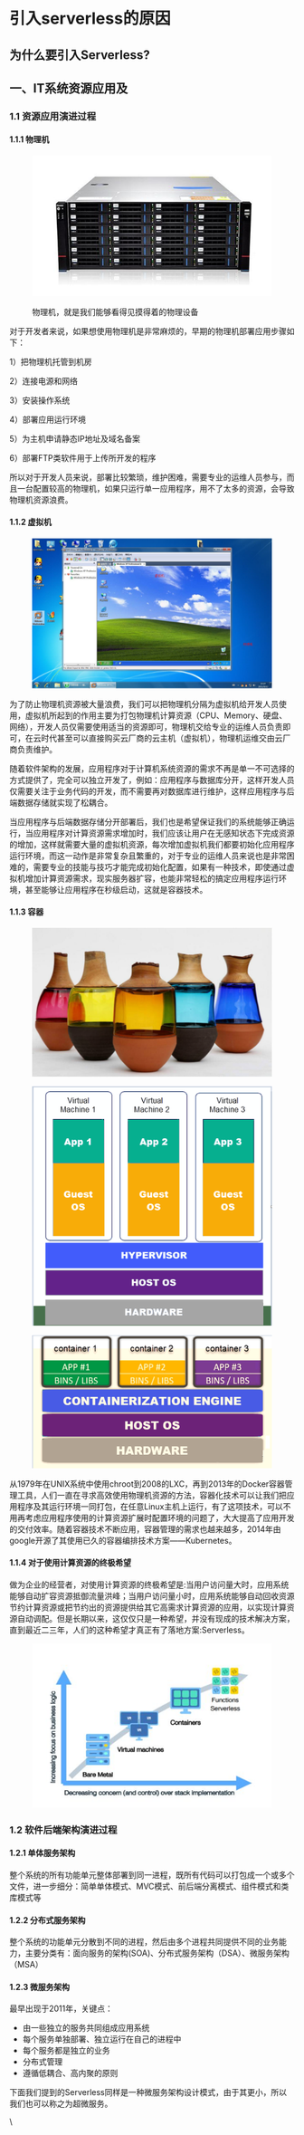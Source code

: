# 引入serverless的原因

## 为什么要引入Serverless?

## 一、IT系统资源应用及

### 1.1 资源应用演进过程

#### 1.1.1 物理机

<figure><img src="../../.gitbook/assets/image (40).png" alt=""><figcaption><p>物理机，就是我们能够看得见摸得着的物理设备</p></figcaption></figure>

对于开发者来说，如果想使用物理机是非常麻烦的，早期的物理机部署应用步骤如下：

1）把物理机托管到机房

2）连接电源和网络

3）安装操作系统

4）部署应用运行环境

5）为主机申请静态IP地址及域名备案

6）部署FTP类软件用于上传所开发的程序

所以对于开发人员来说，部署比较繁琐，维护困难，需要专业的运维人员参与，而且一台配置较高的物理机，如果只运行单一应用程序，用不了太多的资源，会导致物理机资源浪费。

#### 1.1.2 虚拟机

<figure><img src="../../.gitbook/assets/image (41).png" alt=""><figcaption></figcaption></figure>

为了防止物理机资源被大量浪费，我们可以把物理机分隔为虚拟机给开发人员使用，虚拟机所起到的作用主要为打包物理机计算资源（CPU、Memory、硬盘、网络），开发人员仅需要使用适当的资源即可，物理机交给专业的运维人员负责即可，在云时代甚至可以直接购买云厂商的云主机（虚拟机），物理机运维交由云厂商负责维护。

随着软件架构的发展，应用程序对于计算机系统资源的需求不再是单一不可选择的方式提供了，完全可以独立开发了，例如：应用程序与数据库分开，这样开发人员仅需要关注于业务代码的开发，而不需要再对数据库进行维护，这样应用程序与后端数据存储就实现了松耦合。

当应用程序与后端数据存储分开部署后，我们也是希望保证我们的系统能够正确运行，当应用程序对计算资源需求增加时，我们应该让用户在无感知状态下完成资源的增加，这样就需要大量的虚拟机资源，每次增加虚拟机我们都要初始化应用程序运行环境，而这一动作是非常复杂且繁重的，对于专业的运维人员来说也是非常困难的，需要专业的技能与技巧才能完成初始化配置，如果有一种技术，即使通过虚拟机增加计算资源需求，现实服务器扩容，也能非常轻松的搞定应用程序运行环境，甚至能够让应用程序在秒级启动，这就是容器技术。

#### 1.1.3 容器

<figure><img src="../../.gitbook/assets/image (42).png" alt=""><figcaption></figcaption></figure>

<figure><img src="../../.gitbook/assets/image (43).png" alt=""><figcaption></figcaption></figure>

<figure><img src="../../.gitbook/assets/image (44).png" alt=""><figcaption></figcaption></figure>

从1979年在UNIX系统中使用chroot到2008的LXC，再到2013年的Docker容器管理工具，人们一直在寻求高效使用物理机资源的方法，容器化技术可以让我们把应用程序及其运行环境一同打包，在任意Linux主机上运行，有了这项技术，可以不用再考虑应用程序使用的计算资源扩展时配置环境的问题了，大大提高了应用开发的交付效率。随着容器技术不断应用，容器管理的需求也越来越多，2014年由google开源了其使用已久的容器编排技术方案——Kubernetes。

#### 1.1.4 对于使用计算资源的终极希望

做为企业的经营者，对使用计算资源的终极希望是:当用户访问量大时，应用系统能够自动扩容资源抵御流量洪峰；当用户访问量小时，应用系统能够自动回收资源节约计算资源或把节约出的资源提供给其它高需求计算资源的应用，以实现计算资源自动调配。但是长期以来，这仅仅只是一种希望，并没有现成的技术解决方案，直到最近二三年，人们的这种希望才真正有了落地方案:Serverless。

<figure><img src="../../.gitbook/assets/image (45).png" alt=""><figcaption></figcaption></figure>

### 1.2 软件后端架构演进过程

#### 1.2.1 单体服务架构

整个系统的所有功能单元整体部署到同一进程，既所有代码可以打包成一个或多个文件，进一步细分：简单单体模式、MVC模式、前后端分离模式、组件模式和类库模式等

#### 1.2.2 分布式服务架构

整个系统的功能单元分散到不同的进程，然后由多个进程共同提供不同的业务能力，主要分类有：面向服务的架构(SOA)、分布式服务架构（DSA）、微服务架构（MSA）

#### 1.2.3 微服务架构

最早出现于2011年，关键点：

* 由一些独立的服务共同组成应用系统
* 每个服务单独部署、独立运行在自己的进程中
* 每个服务都是独立的业务
* 分布式管理
* 遵循低耦合、高内聚的原则

下面我们提到的Serverless同样是一种微服务架构设计模式，由于其更小，所以我们也可以称之为超微服务。



\
